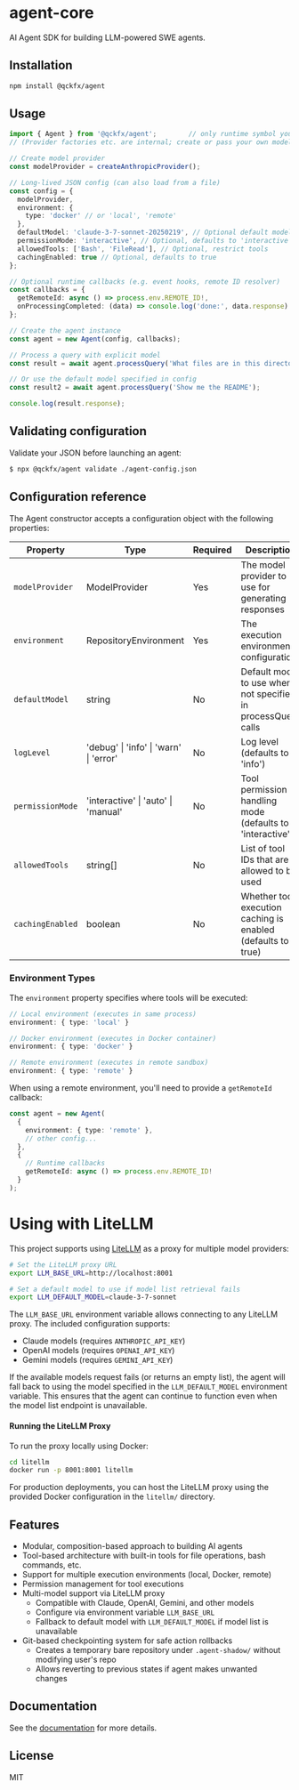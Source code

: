 # agent-core

AI Agent SDK for building LLM-powered SWE agents.

## Installation

```bash
npm install @qckfx/agent
```

## Usage

```typescript
import { Agent } from '@qckfx/agent';        // only runtime symbol you need
// (Provider factories etc. are internal; create or pass your own model provider)

// Create model provider
const modelProvider = createAnthropicProvider();

// Long-lived JSON config (can also load from a file)
const config = {
  modelProvider,
  environment: {
    type: 'docker' // or 'local', 'remote'
  },
  defaultModel: 'claude-3-7-sonnet-20250219', // Optional default model
  permissionMode: 'interactive', // Optional, defaults to 'interactive'
  allowedTools: ['Bash', 'FileRead'], // Optional, restrict tools
  cachingEnabled: true // Optional, defaults to true
};

// Optional runtime callbacks (e.g. event hooks, remote ID resolver)
const callbacks = {
  getRemoteId: async () => process.env.REMOTE_ID!,
  onProcessingCompleted: (data) => console.log('done:', data.response)
};

// Create the agent instance
const agent = new Agent(config, callbacks);

// Process a query with explicit model
const result = await agent.processQuery('What files are in this directory?', 'claude-3-7-sonnet-20250219');

// Or use the default model specified in config
const result2 = await agent.processQuery('Show me the README');

console.log(result.response);
```

## Validating configuration

Validate your JSON before launching an agent:

```bash
$ npx @qckfx/agent validate ./agent-config.json
```

## Configuration reference

The Agent constructor accepts a configuration object with the following properties:

| Property | Type | Required | Description |
|----------|------|----------|-------------|
| `modelProvider` | ModelProvider | Yes | The model provider to use for generating responses |
| `environment` | RepositoryEnvironment | Yes | The execution environment configuration |
| `defaultModel` | string | No | Default model to use when not specified in processQuery calls |
| `logLevel` | 'debug' \| 'info' \| 'warn' \| 'error' | No | Log level (defaults to 'info') |
| `permissionMode` | 'interactive' \| 'auto' \| 'manual' | No | Tool permission handling mode (defaults to 'interactive') |
| `allowedTools` | string[] | No | List of tool IDs that are allowed to be used |
| `cachingEnabled` | boolean | No | Whether tool execution caching is enabled (defaults to true) |

### Environment Types

The `environment` property specifies where tools will be executed:

```typescript
// Local environment (executes in same process)
environment: { type: 'local' }

// Docker environment (executes in Docker container)
environment: { type: 'docker' }

// Remote environment (executes in remote sandbox)
environment: { type: 'remote' }
```

When using a remote environment, you'll need to provide a `getRemoteId` callback:

```typescript
const agent = new Agent(
  {
    environment: { type: 'remote' },
    // other config...
  },
  {
    // Runtime callbacks
    getRemoteId: async () => process.env.REMOTE_ID!
  }
);
```

# Using with LiteLLM

This project supports using [LiteLLM](https://litellm.ai/) as a proxy for multiple model providers:

```bash
# Set the LiteLLM proxy URL 
export LLM_BASE_URL=http://localhost:8001

# Set a default model to use if model list retrieval fails
export LLM_DEFAULT_MODEL=claude-3-7-sonnet
```

The `LLM_BASE_URL` environment variable allows connecting to any LiteLLM proxy. The included configuration supports:

- Claude models (requires `ANTHROPIC_API_KEY`)
- OpenAI models (requires `OPENAI_API_KEY`)
- Gemini models (requires `GEMINI_API_KEY`)

If the available models request fails (or returns an empty list), the agent will fall back to using the model specified in the `LLM_DEFAULT_MODEL` environment variable. This ensures that the agent can continue to function even when the model list endpoint is unavailable.

#### Running the LiteLLM Proxy

To run the proxy locally using Docker:

```bash
cd litellm
docker run -p 8001:8001 litellm
```

For production deployments, you can host the LiteLLM proxy using the provided Docker configuration in the `litellm/` directory.

## Features

- Modular, composition-based approach to building AI agents
- Tool-based architecture with built-in tools for file operations, bash commands, etc.
- Support for multiple execution environments (local, Docker, remote)
- Permission management for tool executions
- Multi-model support via LiteLLM proxy
  - Compatible with Claude, OpenAI, Gemini, and other models
  - Configure via environment variable `LLM_BASE_URL`
  - Fallback to default model with `LLM_DEFAULT_MODEL` if model list is unavailable
- Git-based checkpointing system for safe action rollbacks
  - Creates a temporary bare repository under `.agent-shadow/` without modifying user's repo
  - Allows reverting to previous states if agent makes unwanted changes

## Documentation

See the [documentation](https://qckfx.github.io/agent) for more details.

## License

MIT
